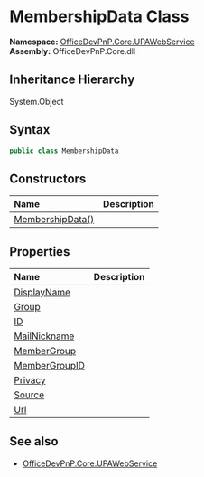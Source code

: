 # MembershipData Class
  

**Namespace:** [OfficeDevPnP.Core.UPAWebService](OfficeDevPnP.Core.UPAWebService.md)  
**Assembly:** OfficeDevPnP.Core.dll  
## Inheritance Hierarchy
System.Object  
## Syntax
```C#
public class MembershipData
```
## Constructors
|**Name**|**Description**|
|:-----|:-----|
| [MembershipData()](OfficeDevPnP.Core.UPAWebService.MembershipData.ctor1.md) |  
## Properties
|**Name**|**Description**|
|:-----|:-----|
| [DisplayName](OfficeDevPnP.Core.UPAWebService.MembershipData.DisplayName.md) | 
| [Group](OfficeDevPnP.Core.UPAWebService.MembershipData.Group.md) | 
| [ID](OfficeDevPnP.Core.UPAWebService.MembershipData.ID.md) | 
| [MailNickname](OfficeDevPnP.Core.UPAWebService.MembershipData.MailNickname.md) | 
| [MemberGroup](OfficeDevPnP.Core.UPAWebService.MembershipData.MemberGroup.md) | 
| [MemberGroupID](OfficeDevPnP.Core.UPAWebService.MembershipData.MemberGroupID.md) | 
| [Privacy](OfficeDevPnP.Core.UPAWebService.MembershipData.Privacy.md) | 
| [Source](OfficeDevPnP.Core.UPAWebService.MembershipData.Source.md) | 
| [Url](OfficeDevPnP.Core.UPAWebService.MembershipData.Url.md) | 
## See also
- [OfficeDevPnP.Core.UPAWebService](OfficeDevPnP.Core.UPAWebService.md)
